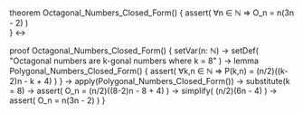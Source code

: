 theorem Octagonal_Numbers_Closed_Form() {
  assert(
    ∀n ∈ ℕ ⇒ O_n = n(3n - 2)
  )  
} ↔

proof Octagonal_Numbers_Closed_Form() {
  setVar(n: ℕ) →
  setDef(
    "Octagonal numbers are k-gonal numbers where k = 8"
  ) →
  lemma Polygonal_Numbers_Closed_Form() {
    assert(
      ∀k,n ∈ ℕ ⇒ P(k,n) = (n/2)((k-2)n - k + 4)
    )
  } →
  apply(Polygonal_Numbers_Closed_Form()) →
  substitute(k = 8) →
  assert(
    O_n = (n/2)((8-2)n - 8 + 4)
  ) →
  simplify(
    (n/2)(6n - 4)
  ) →
  assert(
    O_n = n(3n - 2)
  )
}